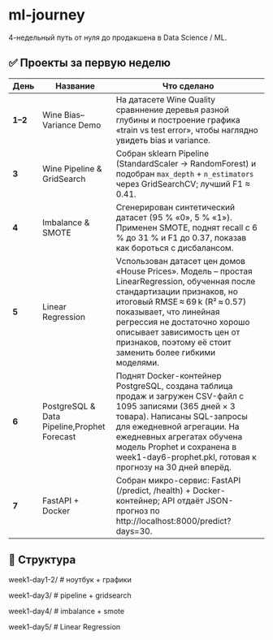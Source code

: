 # ml-journey  
4-недельный путь от нуля до продакшена в Data Science / ML.

## ✅ Проекты за первую неделю

| День | Название | Что сделано |
|---|---|---|
| **1–2** | Wine Bias–Variance Demo | На датасете Wine Quality сравннение деревья разной глубины и построение графика «train vs test error», чтобы наглядно увидеть bias и variance. |
| **3** | Wine Pipeline & GridSearch | Собран sklearn Pipeline (StandardScaler → RandomForest) и подобран `max_depth` + `n_estimators` через GridSearchCV; лучший F1 ≈ 0.41. |
| **4** | Imbalance & SMOTE | Сгенерирован синтетический датасет (95 % «0», 5 % «1»). Применен SMOTE, поднят recall c 6 % до 31 % и F1 до 0.37, показав как бороться с дисбалансом. |
| **5** | Linear Regression | Vспользован датасет цен домов «House Prices». Модель – простая LinearRegression, обученная после стандартизации признаков, но итоговый RMSE ≈ 69 k (R² ≈ 0.57) показывает, что линейная регрессия не достаточно хорошо описывает зависимость цен от признаков, поэтому её стоит заменить более гибкими моделями.|
| **6** | PostgreSQL & Data Pipeline,Prophet Forecast | Поднят Docker-контейнер PostgreSQL, создана таблица продаж и загружен CSV-файл с 1095 записями (365 дней × 3 товара). Написаны SQL-запросы для ежедневной агрегации. На ежедневных агрегатах обучена модель Prophet и сохранена в week1-day6-prophet.pkl, готовая к прогнозу на 30 дней вперёд. |
| **7** | FastAPI + Docker | Собран микро-сервис: FastAPI (/predict, /health) + Docker-контейнер; API отдаёт JSON-прогноз по http://localhost:8000/predict?days=30. |

## 📂 Структура
week1-day1-2/ # ноутбук + графики

week1-day3/   # pipeline + gridsearch

week1-day4/   # imbalance + smote

week1-day5/   # Linear Regression
